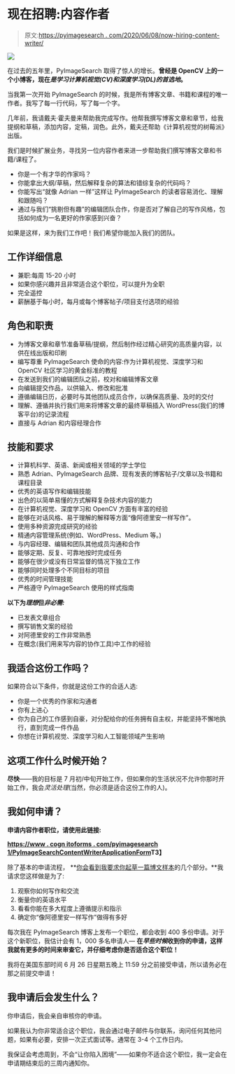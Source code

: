 # 现在招聘:内容作者

> 原文:[https://pyimagesearch . com/2020/06/08/now-hiring-content-writer/](https://pyimagesearch.com/2020/06/08/now-hiring-content-writer/)

![](../Images/15a28c854255085d3b8f2b8497872ce6.png)

在过去的五年里，PyImageSearch 取得了惊人的增长。**曾经是 OpenCV 上的一个小博客，现在*是学习计算机视觉(CV)和深度学习(DL)的首选地*。**

当我第一次开始 PyImageSearch 的时候，我是所有博客文章、书籍和课程的唯一作者。我写了每一行代码，写了每一个字。

几年前，我请戴夫·霍夫曼来帮助我完成写作。他帮我撰写博客文章和章节，给我提纲和草稿，添加内容，定稿，润色。此外，戴夫还帮助《计算机视觉的树莓派》出版。

我们是时候扩展业务，寻找另一位内容作者来进一步帮助我们撰写博客文章和书籍/课程了。

*   你是一个有才华的作家吗？
*   你能拿出大纲/草稿，然后解释复杂的算法和错综复杂的代码吗？
*   你能写出“就像 Adrian 一样”这样让 PyImageSearch 的读者容易消化、理解和跟随吗？
*   通过与我们“挑剔但有趣”的编辑团队合作，你是否对了解自己的写作风格，包括如何成为一名更好的作家感到兴奋？

如果是这样，来为我们工作吧！我们希望你能加入我们的团队。

## 工作详细信息

*   兼职:每周 15-20 小时
*   如果你感兴趣并且非常适合这个职位，可以提升为全职
*   完全遥控
*   薪酬基于每小时，每月或每个博客帖子/项目支付选项的经验

## 角色和职责

*   为博客文章和章节准备草稿/提纲，然后制作经过精心研究的高质量内容，以供在线出版和印刷
*   编写尊重 PyImageSearch 使命的内容:作为计算机视觉、深度学习和 OpenCV 社区学习的黄金标准的教程
*   在发送到我们的编辑团队之前，校对和编辑博客文章
*   向编辑提交作品，以供输入、修改和批准
*   遵循编辑日历，必要时与其他团队成员合作，以确保高质量、及时的交付
*   理解、遵循并执行我们用来将博客文章的最终草稿插入 WordPress(我们的博客平台)的记录流程
*   直接与 Adrian 和内容经理合作

## 技能和要求

*   计算机科学、英语、新闻或相关领域的学士学位
*   熟悉 Adrian、PyImageSearch 品牌、现有发表的博客帖子/文章以及书籍和课程目录
*   优秀的英语写作和编辑技能
*   出色的以简单易懂的方式解释复杂技术内容的能力
*   在计算机视觉、深度学习和 OpenCV 方面有丰富的经验
*   能够在对话风格、易于理解的解释等方面“像阿德里安一样写作”。
*   使用多种资源完成研究的经验
*   精通内容管理系统(例如、WordPress、Medium 等。)
*   与内容经理、编辑和团队其他成员沟通和合作
*   能够定期、反复、可靠地按时完成任务
*   能够在很少或没有日常监督的情况下独立工作
*   能够同时处理多个不同目标的项目
*   优秀的时间管理技能
*   严格遵守 PyImageSearch 使用的样式指南

**以下为*理想*但*非必需:***

*   已发表文章组合
*   撰写销售文案的经验
*   对阿德里安的工作非常熟悉
*   在概念(我们用来写内容的协作工具)中工作的经验

## 我适合这份工作吗？

如果符合以下条件，你就是这份工作的合适人选:

*   你是一个优秀的作家和沟通者
*   你有上进心
*   你为自己的工作感到自豪，对分配给你的任务拥有自主权，并能坚持不懈地执行，直到完成一件作品
*   你想在计算机视觉、深度学习和人工智能领域产生影响

## 这项工作什么时候开始？

**尽快**——我的目标是 7 月初/中旬开始工作，但如果你的生活状况不允许你那时开始工作，我会*灵活处理*(当然，你必须是适合这份工作的人)。

## 我如何申请？

**申请内容作者职位，请使用此链接:**

**[https://www . cogn itoforms . com/pyimagesearch 1/PyImageSearchContentWriterApplicationForm](https://www.cognitoforms.com/PyImageSearch1/PyImageSearchContentWriterApplicationForm)T3】**

除了基本的申请流程， **[你会看到我要求你起草一篇博文样本](https://docs.google.com/document/d/1BhSa1mIijka_LRkmTvTk_SqQo5s5R6Rb_F9G-rMVnTU/edit?usp=sharing)的几个部分。**我请求您这样做是为了:

1.  观察你如何写作和交流
2.  衡量你的英语水平
3.  看看你能在多大程度上遵循提示和指示
4.  确定你“像阿德里安一样写作”做得有多好

每次我在 PyImageSearch 博客上发布一个职位，都会收到 400 多份申请。对于这个新职位，我估计会有 1，000 多名申请人— **在*早些时候*收到你的申请，这样我就有更多的时间来审查它，并仔细考虑你是否适合这个职位！**

我将在美国东部时间 6 月 26 日星期五晚上 11:59 分之前接受申请，所以请务必在那之前提交申请！

## 我申请后会发生什么？

你申请后，我会亲自审核你的申请。

如果我认为你非常适合这个职位，我会通过电子邮件与你联系，询问任何其他问题，如果有必要，安排一次正式面试等。通常在 3-4 个工作日内。

我保证会考虑周到，不会“让你陷入困境”——如果你不适合这个职位，我一定会在申请期结束后的三周内通知你。